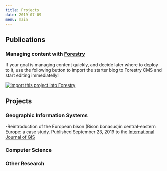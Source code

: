 ```yaml
---
title: Projects
date: 2019-07-09
menu: main
---
```


## Publications

### Managing content with [Forestry](https://forestry.io)

If your goal is managing content quickly, and decide later where to deploy to it, use the following button to import the starter blog to Forestry CMS and start editing immediatelly!

[![Import this project into Forestry](https://assets.forestry.io/import-to-forestryK.svg)](https://app.forestry.io/quick-start?repo=cecilapp/starter-blog)

## Projects
### Geographic Information Systems
-Reintroduction of the European bison (Bison bonasus)in central-eastern Europe:
a case study.
  Published September 23, 2019 to the [International Journal of GIS](https://www.tandfonline.com/eprint/V3TSCRGP2WJQNMXNMTNC/full?target=10.1080/13658816.2019.1672876)
### Computer Science
### Other Research
